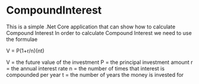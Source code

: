 # CompoundInterest
This is a simple .Net Core application that can show how to calculate Compound Interest
In order to calculate Compound Interest we need to use the formulae 


   V = P(1+r/n)(nt)


V = the future value of the investment
P = the principal investment amount
r = the annual interest rate
n = the number of times that interest is compounded per year
t = the number of years the money is invested for
